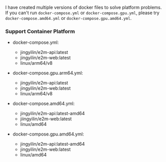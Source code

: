 I have created multiple versions of docker files to solve platform problems.
If you can't run `docker-compose.yml` or `docker-compose.gpu.yml`, please try `docker-compose.amd64.yml` or `docker-compose.gpu.amd64.yml`.

### Support Container Platform

- docker-compose.yml: 
  - jingyilin/e2m-api:latest
  - jingyilin/e2m-web:latest
  - linux/arm64/v8

- docker-compose.gpu.arm64.yml:
  - jingyilin/e2m-api:latest
  - jingyilin/e2m-web:latest
  - linux/arm64/v8

- docker-compose.amd64.yml: 
  - jingyilin/e2m-api:latest-amd64
  - jiingyilin/e2m-web:latest
  - linux/amd64

- docker-compose.gpu.amd64.yml:
  - jingyilin/e2m-api:latest-amd64
  - jingyilin/e2m-web:latest
  - linux/amd64